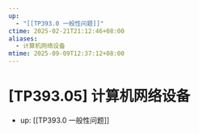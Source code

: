 ```yaml
---
up:
  - "[[TP393.0 一般性问题]]"
ctime: 2025-02-21T21:12:46+08:00
aliases:
  - 计算机网络设备
mtime: 2025-09-09T12:37:12+08:00
---
```


# [TP393.05] 计算机网络设备

- up: [[TP393.0 一般性问题]]
